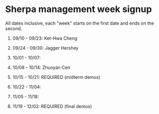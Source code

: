 # Sherpa management week signup

All dates inclusive, each "week" starts on the first date and ends on the second.

01. 09/10 - 09/23: Ket-Hwa Cheng

02. 09/24 - 09/30: Jagger Hershey

03. 10/01 - 10/07: 

04. 10/08 - 10/14: Zhuoyan Cen

05. 10/15 - 10/21: REQUIRED (midterm demos)

06. 10/22 - 11/04: 

07. 11/05 - 11/18: 

08. 11/19 - 12/02: REQUIRED (final demos)
